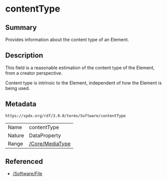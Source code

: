 <!-- Automatically generated by spec-parser v2.3.0 on 2024-07-09T12:43:38.633388+00:00 -->
<!-- SPDX-License-Identifier: Community-Spec-1.0 -->

# contentType

## Summary

Provides information about the content type of an Element.


## Description

This field is a reasonable estimation of the content type of the Element, from
a creator perspective.

Content type is intrinsic to the Element, independent of how the Element is
being used.


## Metadata

`https://spdx.org/rdf/3.0.0/terms/Software/contentType`


| | |
|---|---|
| Name | contentType |
| Nature | DataProperty |
| Range | [/Core/MediaType](../../Core/Datatypes/MediaType.md) |




## Referenced

- [/Software/File](../../Software/Classes/File.md)

